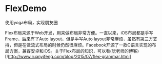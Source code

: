 # FlexDemo
使用yoga布局，实现朋友圈

Flex布局来源于Web开发，用来做布局非常方便。一直以来，iOS布局都是手写Frame，后来有了Auto layout，但是手写Auto layout非常麻烦，虽然有第三方支持，但是在做流式布局的时候仍然很麻烦。Facebook开源了一款C语言实现的布局方案，兼容安卓和iOS。关于Flex布局的知识，可以看(阮老师的博客)[!http://www.ruanyifeng.com/blog/2015/07/flex-grammar.html]

